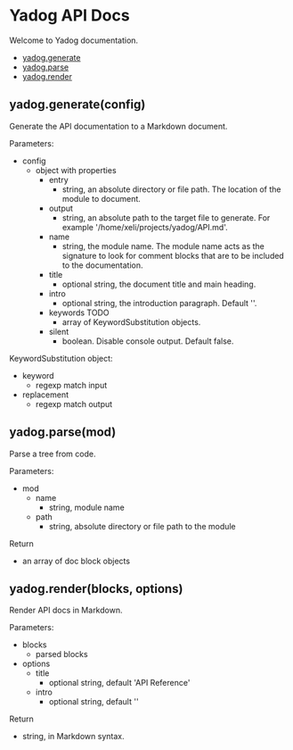 # Yadog API Docs

Welcome to Yadog documentation.


- [yadog.generate](#yadoggenerate)
- [yadog.parse](#yadogparse)
- [yadog.render](#yadogrender)

<a name="yadoggenerate"></a>
## yadog.generate(config)

Generate the API documentation to a Markdown document.

Parameters:
- config
  - object with properties
    - entry
      - string, an absolute directory or file path. The location of the module to document.
    - output
      - string, an absolute path to the target file to generate. For example '/home/xeli/projects/yadog/API.md'.
    - name
      - string, the module name. The module name acts as the signature to look for comment blocks that are to be included to the documentation.
    - title
      - optional string, the document title and main heading.
    - intro
      - optional string, the introduction paragraph. Default ''.
    - keywords TODO
      - array of KeywordSubstitution objects.
    - silent
      - boolean. Disable console output. Default false.

KeywordSubstitution object:
- keyword
  - regexp match input
- replacement
  - regexp match output

<a name="yadogparse"></a>
## yadog.parse(mod)

Parse a tree from code.

Parameters:
- mod
  - name
    - string, module name
  - path
    - string, absolute directory or file path to the module

Return
- an array of doc block objects

<a name="yadogrender"></a>
## yadog.render(blocks, options)

Render API docs in Markdown.

Parameters:
- blocks
  - parsed blocks
- options
  - title
    - optional string, default 'API Reference'
  - intro
    - optional string, default ''

Return
- string, in Markdown syntax.
